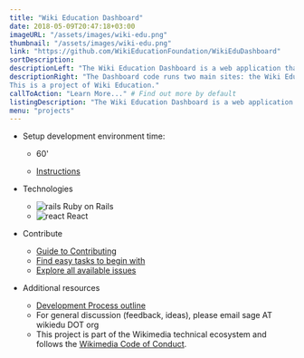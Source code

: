 ```yaml
---
title: "Wiki Education Dashboard"
date: 2018-05-09T20:47:18+03:00
imageURL: "/assets/images/wiki-edu.png"
thumbnail: "/assets/images/wiki-edu.png"
link: "https://github.com/WikiEducationFoundation/WikiEduDashboard"
sortDescription:
descriptionLeft: "The Wiki Education Dashboard is a web application that supports Wikipedia education assignments, edit-a-thons, and other editing projects. It provides data and course management features for groups of editors — instructors, students, and others — who are working on Wikipedia, Wikidata, and other Wikimedia wikis. Users log in with their Wikipedia accounts (through OAuth) and allow the Dashboard to make edits on their behalf. The Dashboard automates many of the standard elements of organizing and participating in a Wikipedia classroom assignment, edit-a-thon, or other wiki contribution campaign."
descriptionRight: "The Dashboard code runs two main sites: the Wiki Education Dashboard — dashboard.wikiedu.org — and the Wikimedia Programs & Events Dashboard — outreachdashboard.wmflabs.org. dashboard.wikiedu.org is used for Wiki Education programs, primarily focused on higher education in the United States and Canada. outreachdashboard.wmflabs.org is for the global Wikimedia community to organize all kinds of programs, including edit-a-thons, education programs, and other events.
This is a project of Wiki Education."
callToAction: "Learn More..." # Find out more by default
listingDescription: "The Wiki Education Dashboard is a web application that supports Wikipedia education assignments, edit-a-thons, and other editing projects.." # The description of the project for the project listing, if no description is provided the content of the sortDescription will be used
menu: "projects"
---
```


- Setup development environment time:

  - 60'

  - [Instructions](https://github.com/WikiEducationFoundation/WikiEduDashboard/blob/master/docs/setup.md)

- Technologies

  - ![rails](/assets/images/rails.png) Ruby on Rails
  - ![react](/assets/images/react.png) React


- Contribute

  - [Guide to Contributing](https://github.com/WikiEducationFoundation/WikiEduDashboard/blob/master/CONTRIBUTING.md)
  - [Find easy tasks to begin with](https://github.com/WikiEducationFoundation/WikiEduDashboard/issues?q=is%3Aissue+is%3Aopen+label%3A%22good+first+issue%22)
  - [Explore all available issues](https://github.com/WikiEducationFoundation/WikiEduDashboard/issues)

- Additional resources

  - [Development Process outline](https://github.com/WikiEducationFoundation/WikiEduDashboard/blob/master/docs/dev_process.md)
  - For general discussion (feedback, ideas), please email sage AT wikiedu DOT org
  - This project is part of the Wikimedia technical ecosystem and follows the [Wikimedia Code of Conduct](https://www.mediawiki.org/wiki/Code_of_Conduct).
